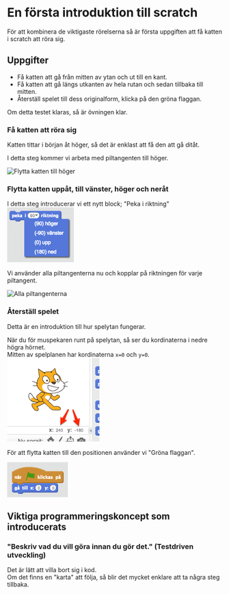 # En första introduktion till scratch

För att kombinera de viktigaste rörelserna så är första uppgiften att få katten i scratch att röra sig.  

## Uppgifter
* Få katten att gå från mitten av ytan och ut till en kant.
* Få katten att gå längs utkanten av hela rutan och sedan tillbaka till mitten.
* Återställ spelet till dess originalform, klicka på den gröna flaggan.

Om detta testet klaras, så är övningen klar.

### Få katten att röra sig
Katten tittar i början åt höger, så det är enklast att få den att gå ditåt.

I detta steg kommer vi arbeta med piltangenten till höger.

![Flytta katten till höger](/images/blocks/flytta-katten-till-höger.png)

### Flytta katten uppåt, till vänster, höger och neråt
I detta steg introducerar vi ett nytt block; "Peka i riktning"
![Peka i riktning](/images/blocks/peka-i-riktning.png)

Vi använder alla piltangenterna nu och kopplar på riktningen för varje
piltangent.

![Alla piltangenterna](/images/blocks/gå-i-fyra-riktningar.png)

### Återställ spelet
Detta är en introduktion till hur spelytan fungerar.  

När du för muspekaren runt på spelytan, så ser du kordinaterna i nedre högra
hörnet.  
Mitten av spelplanen har kordinaterna `x=0` och `y=0`.
![Visa kordinater](/images/blocks/visa-kordinater.png)

För att flytta katten till den positionen använder vi "Gröna flaggan".

![Flytta katten till 0](/images/blocks/flytta-katten-till-noll.png)

## Viktiga programmeringskoncept som introducerats
### "Beskriv vad du vill göra innan du gör det." (Testdriven utveckling)
Det är lätt att villa bort sig i kod.  
Om det finns en "karta" att följa, så blir det mycket enklare att ta några steg tillbaka.  
